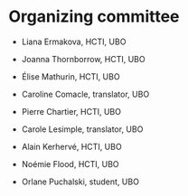 # Organizing committee

* Liana Ermakova, HCTI, UBO

* Joanna Thornborrow, HCTI, UBO

* Élise Mathurin, HCTI, UBO

* Caroline Comacle, translator, UBO

* Pierre Chartier, HCTI, UBO

* Carole Lesimple, translator, UBO

* Alain Kerhervé, HCTI, UBO

* Noémie Flood, HCTI, UBO

* Orlane Puchalski, student, UBO
